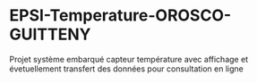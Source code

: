 # EPSI-Temperature-OROSCO-GUITTENY
Projet système embarqué capteur température avec affichage et évetuellement transfert des données pour consultation en ligne
